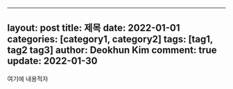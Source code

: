 
---
layout: post
title: 제목
date: 2022-01-01
categories: [category1, category2]
tags: [tag1, tag2 tag3]
author: Deokhun Kim
comment: true
update: 2022-01-30
---

여기에 내용적자
